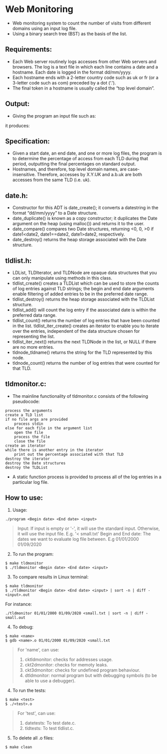# Web Monitoring
- Web monitoring system to count the number of visits from different domains using an input log file.
- Using a binary search tree (BST) as the basis of the list.

## Requirements:
- Each Web server routinely logs accesses from other Web servers and browsers. The log is a text file in which each line contains a date and a hostname. Each date is logged in the format dd/mm/yyyy.
- Each hostname ends with a 2-letter country code such as uk or fr (or a 3-letter code such as com) preceded by a dot (‘.’).
- The final token in a hostname is usually called the “top level domain”.
 
## Output:
- Giving the program an input file such as:

it produces:


## Specification:
- Given a start date, an end date, and one or more log files, the program is to determine the percentage of access from each TLD during that period, outputting the final percentages on standard output.
- Hostnames, and therefore, top level domain names, are case-insensitive. Therefore, accesses by X.Y.UK and a.b.uk are both accesses from the same TLD (i.e. uk).

## date.h: 
- Constructor for this ADT is date_create(); it converts a datestring in the format “dd/mm/yyyy” to a Date structure.
- date_duplicate() is known as a copy constructor; it duplicates the Date argument on the heap (using malloc()) and returns it to the user.
- date_compare() compares two Date structures, returning <0, 0, >0 if date1<date2, date1==date2, date1>date2, respectively.
- date_destroy() returns the heap storage associated with the Date structure.

## tldlist.h:
- LDList, TLDIterator, and TLDNode are opaque data structures that you can only manipulate using methods in this class.
- tldlist_create() creates a TLDList which can be used to store the counts of log entries against TLD strings; the begin and end date arguments enable filtering of added entries to be in the preferred date range.
- tldlist_destroy() returns the heap storage associated with the TLDList structure.
- tldlist_add() will count the log entry if the associated date is within the preferred data range.
- tldlist_count() returns the number of log entries that have been counted in the list. tldlist_iter_create() creates an iterator to enable you to iterate over the entries, independent of the data structure chosen for representing the list.
- tldlist_iter_next() returns the next TLDNode in the list, or NULL if there are no more entries.
- tldnode_tldname() returns the string for the TLD represented by this node.
- tldnode_count() returns the number of log entries that were counted for that TLD.

## tldmonitor.c:
- The mainline functionality of tldmonitor.c consists of the following pseudocode:
```
process the arguments
create a TLD list
if no file args are provided
    process stdin
else for each file in the argument list
    open the file
    process the file
    close the file
create an iterator
while there is another entry in the iterator
    print out the percentage associated with that TLD
destroy the iterator
destroy the Date structures
destroy the TLDList
```
- A static function process is provided to process all of the log entries in a particular log file.

## How to use:
1. Usage:
```
./program <Begin date> <End date> <input>
```
> Input: If input is empty or '-', it will use the standard input. Otherwise, it will use the input file. E.g. '< small.txt'
> Begin and End date: The dates we want to evaluate log file between. E.g 01/01/2000 01/09/2020

2. To run the program:
``` 
$ make tldmonitor  
$ ./tldmonitor <Begin date> <End date> <input>
```

3. To compare results in Linux terminal:
```
$ make tldmonitor
$ ./tldmonitor <Begin date> <End date> <input> | sort -n | diff - <input>.out
```
For instance: 
```
./tldmonitor 01/01/2000 01/09/2020 <small.txt | sort -n | diff - small.out
```

4. To debug:
```
$ make <name>
$ gdb <name>.o 01/01/2000 01/09/2020 <small.txt
```
> For 'name', can use:
> 1. cktldmonitor: checks for addresses usage.
> 2. ckt2dmonitor: checks for memoty leaks.
> 3. ckt3dmonitor: checks for undefined program behaviour.
> 4. dtldmonitor: normal program but with debugging symbols (to be able to use a debugger). 

4. To run the tests:
```
$ make <test>
$ ./<test>.o
```
> For 'test', can use:
> 1. datetests: To test date.c.
> 2. tldtests: To test tldlist.c.

5. To delete all .o files:
```
$ make clean
```
